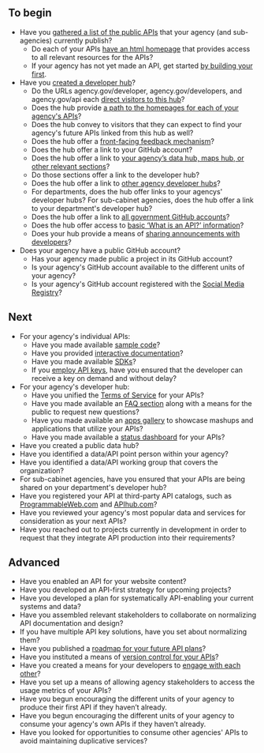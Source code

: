 ## To begin

* Have you [gathered a list of the public APIs](http://www.howto.gov/mobile/apis-in-government/get-started-with-apis#audit) that your agency (and sub-agencies) currently publish?  
  * Do each of your APIs [have an html homepage](http://www.howto.gov/mobile/apis-in-government/api-release-kit) that provides access to all relevant resources for the APIs?
  * If your agency has not yet made an API, get started [by building your first](http://www.howto.gov/mobile/apis-in-government/how-to-make-apis-overview).
* Have you [created a developer hub](http://www.howto.gov/mobile/apis-in-government/get-started-with-apis#implement)?
  * Do the URLs agency.gov/developer, agency.gov/developers, and agency.gov/api each [direct visitors to this hub](http://www.howto.gov/mobile/apis-in-government/api-developer-kit)?
  * Does the hub provide [a path to the homepages for each of your agency's APIs](http://www.howto.gov/mobile/apis-in-government/api-developer-kit)? 
  * Does the hub convey to visitors that they can expect to find your agency's future APIs linked from this hub as well? 
  * Does the hub offer a [front-facing feedback mechanism](http://www.howto.gov/mobile/apis-in-government/api-developer-kit#public-feedback-mechanism)?
  * Does the hub offer a link to your GitHub account?
  * Does the hub offer a link to [your agency’s data hub, maps hub, or other relevant sections](http://www.howto.gov/mobile/apis-in-government/api-developer-kit#link-to-agency-data-hub)? 
  * Do those sections offer a link to the developer hub?  
  * Does the hub offer a link to [other agency developer hubs](http://www.howto.gov/mobile/apis-in-government/api-developer-kit#link-to-other-agency-developer-hubs)? 
  * For departments, does the hub offer links to your agencys' developer hubs?  For sub-cabinet agencies, does the hub offer a link to your department's developer hub?  
  * Does the hub offer a link to [all government GitHub accounts](http://www.howto.gov/mobile/apis-in-government/api-developer-kit#link-to-all-gov-github-accounts)? 
  * Does the hub offer access to [basic ‘What is an API?’ information](http://www.howto.gov/mobile/apis-in-government/api-developer-kit#link-to-basic-api-information)?
  * Does your hub provide a means of [sharing announcements with developers](http://www.howto.gov/mobile/apis-in-government/api-developer-kit#blog-microblog)?
* Does your agency have a public GitHub account?  
  * Has your agency made public a project in its GitHub account? 
  * Is your agency's GitHub account available to the different units of your agency? 
  * Is your agency's GitHub account registered with the [Social Media Registry](http://registry.usa.gov/accounts?service_id=github)?

## Next 

* For your agency's individual APIs:
  * Have you made available [sample code](http://www.howto.gov/mobile/apis-in-government/api-release-kit#code-samples)?
  * Have you provided [interactive documentation](http://www.howto.gov/mobile/apis-in-government/api-release-kit#interactive-sample)?
  * Have you made available [SDKs](http://www.howto.gov/mobile/apis-in-government/api-release-kit#sdks)?
  * If you [employ API keys](http://www.howto.gov/mobile/apis-in-government/api-release-kit#api-key-management), have you ensured that the developer can receive a key on demand and without delay?
* For your agency's developer hub:
  * Have you unified the [Terms of Service](http://www.howto.gov/mobile/apis-in-government/api-developer-kit#terms-of-service) for your APIs?
  * Have you made available an [FAQ section](http://www.howto.gov/mobile/apis-in-government/api-release-kit#faq) along with a means for the public to request new questions?
  * Have you made available an [apps gallery](http://www.howto.gov/mobile/apis-in-government/api-developer-kit#apps-gallery) to showcase mashups and applications that utilize your APIs?
  * Have you made available a [status dashboard](http://www.howto.gov/mobile/apis-in-government/api-developer-kit#status-dashboard) for your APIs?
* Have you created a public data hub?
* Have you identified a data/API point person within your agency?
* Have you identified a data/API working group that covers the organization?
* For sub-cabinet agencies, have you ensured that your APIs are being shared on your department's developer hub?
* Have you registered your API at third-party API catalogs, such as [ProgrammableWeb.com](http://www.ProgrammableWeb.com) and [APIhub.com](http://www.APIhub.com)?
* Have you reviewed your agency's most popular data and services for consideration as your next APIs?
* Have you reached out to projects currently in development in order to request that they integrate API production into their requirements?
 
## Advanced

* Have you enabled an API for your website content?
* Have you developed an API-first strategy for upcoming projects?
* Have you developed a plan for systematically API-enabling your current systems and data?
* Have you assembled relevant stakeholders to collaborate on normalizing API documentation and design? 
* If you have multiple API key solutions, have you set about normalizing them? 
* Have you published a [roadmap for your future API plans](http://www.howto.gov/mobile/apis-in-government/api-release-kit#api-roadmap)?  
* Have you instituted a means of [version control for your APIs](http://www.howto.gov/mobile/apis-in-government/api-release-kit#changelog)?
* Have you created a means for your developers to [engage with each other](http://www.howto.gov/mobile/apis-in-government/api-developer-kit#forum)?
* Have you set up a means of allowing agency stakeholders to access the usage metrics of your APIs?  
* Have you begun encouraging the different units of your agency to produce their first API if they haven’t already. 
* Have you begun encouraging the different units of your agency to consume your agency's own APIs if they haven’t already. 
* Have you looked for opportunities to consume other agencies' APIs to avoid maintaining duplicative services? 

